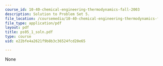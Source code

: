 ```yaml
---
course_id: 10-40-chemical-engineering-thermodynamics-fall-2003
description: Solution to Problem Set 5.
file_location: /coursemedia/10-40-chemical-engineering-thermodynamics-fall-2003/e22bfe4a2621f9b8b3c36524fcd20e65_ps05_1_soln.pdf
file_type: application/pdf
layout: pdf
title: ps05_1_soln.pdf
type: course
uid: e22bfe4a2621f9b8b3c36524fcd20e65

---
```

None